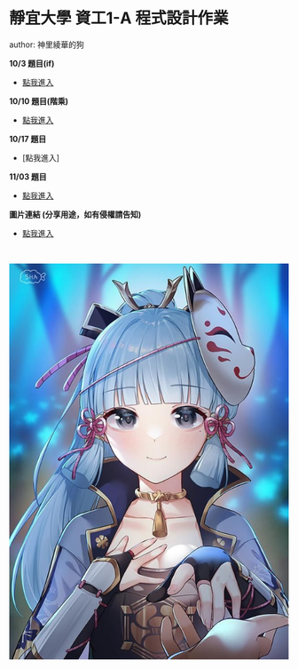 # 靜宜大學 資工1-A 程式設計作業

author: 神里綾華的狗

<strong> 10/3 題目(if) </strong>
<br>
* [點我進入](https://github.com/archie0732/pu-computer-programming-G1-hw/blob/main/1003/README.md) 

<strong> 10/10 題目(階乘) </strong>
<br>
* [點我進入](https://github.com/archie0732/pu-computer-programming-G1-hw/blob/main/1010/README.md) <br>

  
**10/17 題目**
* [點我進入]

**11/03 題目**
* [點我進入](https://github.com/archie0732/pu-computer-programming-G1-hw/tree/main/1103)
  

<strong>圖片連結 (分享用途，如有侵權請告知) </strong>
* [點我進入](https://github.com/archie0732/pu-computer-programming-G1-hw/tree/main/picture) <br>



<br>

![](https://github.com/archie0732/pu-computer-programming-G1-hw/blob/main/picture/f4e645568f6c8a0e4bac9e5a5bc5c3cd.jpg)

